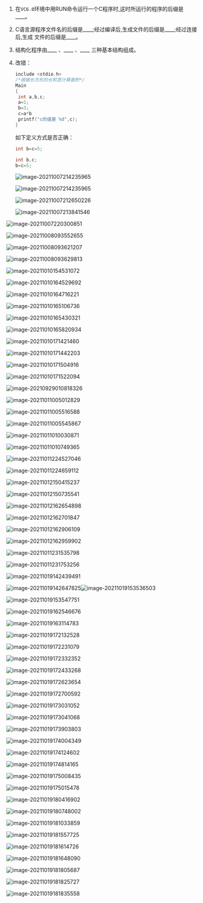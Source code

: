 1. 在`VC6.0`环境中用RUN命令运行一个C程序时,这时所运行的程序的后缀是____。

2. C语言源程序文件名的后缀是____;经过编译后,生成文件的后缀是____;经过连接后,生成 文件的后缀是____。

3. 结构化程序由____ 、____ 、____ 三种基本结构组成。

4. 改错：

   ```c
   include <stdio.h>
   /*根据长方形的长和宽计算面积*/
   Main
   {
   	int a,b,c;
   	a=1;
   	b=3;
   	c=a*b
   	printf("c的值是 %d",c);
   }
   ```

   如下定义方式是否正确：

   ```c
   int b=c=5;
   ```

   ```c
   int b,c;
   b=c=5;
   ```

   ![image-20211007214235965](C:\Users\LetengZzz\AppData\Roaming\Typora\typora-user-images\image-20211007214235965.png)
   
   
   
   ![image-20211007214235965](C:\Users\LetengZzz\AppData\Roaming\Typora\typora-user-images\image-20211007214235965.png)
   
   ![image-20211007212650226](C:\Users\LetengZzz\AppData\Roaming\Typora\typora-user-images\image-20211007212650226.png)
   
   ![image-20211007213841546](C:\Users\LetengZzz\AppData\Roaming\Typora\typora-user-images\image-20211007213841546.png)

![image-20211007220300851](C:\Users\LetengZzz\AppData\Roaming\Typora\typora-user-images\image-20211007220300851.png)

![image-20211008093552655](C:\Users\LetengZzz\AppData\Roaming\Typora\typora-user-images\image-20211008093552655.png)

![image-20211008093621207](C:\Users\LetengZzz\AppData\Roaming\Typora\typora-user-images\image-20211008093621207.png)

![image-20211008093629813](C:\Users\LetengZzz\AppData\Roaming\Typora\typora-user-images\image-20211008093629813.png)

![image-20211010154531072](C:\Users\LetengZzz\AppData\Roaming\Typora\typora-user-images\image-20211010154531072.png)

![image-20211010164529692](C:\Users\LetengZzz\AppData\Roaming\Typora\typora-user-images\image-20211010164529692.png)

![image-20211010164716221](C:\Users\LetengZzz\AppData\Roaming\Typora\typora-user-images\image-20211010164716221.png)

![image-20211010165106736](C:\Users\LetengZzz\AppData\Roaming\Typora\typora-user-images\image-20211010165106736.png)

![image-20211010165430321](C:\Users\LetengZzz\AppData\Roaming\Typora\typora-user-images\image-20211010165430321.png)

![image-20211010165820934](C:\Users\LetengZzz\AppData\Roaming\Typora\typora-user-images\image-20211010165820934.png)

![image-20211010171421460](C:\Users\LetengZzz\AppData\Roaming\Typora\typora-user-images\image-20211010171421460.png)

![image-20211010171442203](C:\Users\LetengZzz\AppData\Roaming\Typora\typora-user-images\image-20211010171442203.png)

![image-20211010171504916](C:\Users\LetengZzz\AppData\Roaming\Typora\typora-user-images\image-20211010171504916.png)

![image-20211010171522094](C:\Users\LetengZzz\AppData\Roaming\Typora\typora-user-images\image-20211010171522094.png)

![image-20210929010818326](C:\Users\LetengZzz\AppData\Roaming\Typora\typora-user-images\image-20210929010818326.png)

![image-20211011005012829](C:\Users\LetengZzz\AppData\Roaming\Typora\typora-user-images\image-20211011005012829.png)

![image-20211011005516588](C:\Users\LetengZzz\AppData\Roaming\Typora\typora-user-images\image-20211011005516588.png)

![image-20211011005545867](C:\Users\LetengZzz\AppData\Roaming\Typora\typora-user-images\image-20211011005545867.png)

![image-20211011010030871](C:\Users\LetengZzz\AppData\Roaming\Typora\typora-user-images\image-20211011010030871.png)

![image-20211011010749365](C:\Users\LetengZzz\AppData\Roaming\Typora\typora-user-images\image-20211011010749365.png)

![image-20211011224527046](C:\Users\LetengZzz\AppData\Roaming\Typora\typora-user-images\image-20211011224527046.png)

![image-20211011224659112](C:\Users\LetengZzz\AppData\Roaming\Typora\typora-user-images\image-20211011224659112.png)

![image-20211012150415237](C:\Users\LetengZzz\AppData\Roaming\Typora\typora-user-images\image-20211012150415237.png)

![image-20211012150735541](C:\Users\LetengZzz\AppData\Roaming\Typora\typora-user-images\image-20211012150735541.png)

![image-20211012162654898](C:\Users\LetengZzz\AppData\Roaming\Typora\typora-user-images\image-20211012162654898.png)

![image-20211012162701847](C:\Users\LetengZzz\AppData\Roaming\Typora\typora-user-images\image-20211012162701847.png)

![image-20211012162906109](C:\Users\LetengZzz\AppData\Roaming\Typora\typora-user-images\image-20211012162906109.png)

![image-20211012162959902](C:\Users\LetengZzz\AppData\Roaming\Typora\typora-user-images\image-20211012162959902.png)

![image-20211011231535798](C:\Users\LetengZzz\AppData\Roaming\Typora\typora-user-images\image-20211011231535798.png)

![image-20211011231753256](C:\Users\LetengZzz\AppData\Roaming\Typora\typora-user-images\image-20211011231753256.png)

![image-20211019142439491](C:\Users\LetengZzz\AppData\Roaming\Typora\typora-user-images\image-20211019142439491.png)

![image-20211019142647825](C:\Users\LetengZzz\AppData\Roaming\Typora\typora-user-images\image-20211019142647825.png)![image-20211019153536503](C:\Users\LetengZzz\AppData\Roaming\Typora\typora-user-images\image-20211019153536503.png)

![image-20211019153547751](C:\Users\LetengZzz\AppData\Roaming\Typora\typora-user-images\image-20211019153547751.png)

![image-20211019162546676](C:\Users\LetengZzz\AppData\Roaming\Typora\typora-user-images\image-20211019162546676.png)

![image-20211019163114783](C:\Users\LetengZzz\AppData\Roaming\Typora\typora-user-images\image-20211019163114783.png)

![image-20211019172132528](C:\Users\LetengZzz\AppData\Roaming\Typora\typora-user-images\image-20211019172132528.png)

![image-20211019172231079](C:\Users\LetengZzz\AppData\Roaming\Typora\typora-user-images\image-20211019172231079.png)

![image-20211019172332352](C:\Users\LetengZzz\AppData\Roaming\Typora\typora-user-images\image-20211019172332352.png)

![image-20211019172433268](C:\Users\LetengZzz\AppData\Roaming\Typora\typora-user-images\image-20211019172433268.png)

![image-20211019172623654](C:\Users\LetengZzz\AppData\Roaming\Typora\typora-user-images\image-20211019172623654.png)

![image-20211019172700592](C:\Users\LetengZzz\AppData\Roaming\Typora\typora-user-images\image-20211019172700592.png)

![image-20211019173031052](C:\Users\LetengZzz\AppData\Roaming\Typora\typora-user-images\image-20211019173031052.png)

![image-20211019173041068](C:\Users\LetengZzz\AppData\Roaming\Typora\typora-user-images\image-20211019173041068.png)

![image-20211019173903803](C:\Users\LetengZzz\AppData\Roaming\Typora\typora-user-images\image-20211019173903803.png)

![image-20211019174004349](C:\Users\LetengZzz\AppData\Roaming\Typora\typora-user-images\image-20211019174004349.png)

![image-20211019174124602](C:\Users\LetengZzz\AppData\Roaming\Typora\typora-user-images\image-20211019174124602.png)

![image-20211019174814165](C:\Users\LetengZzz\AppData\Roaming\Typora\typora-user-images\image-20211019174814165.png)

![image-20211019175008435](C:\Users\LetengZzz\AppData\Roaming\Typora\typora-user-images\image-20211019175008435.png)

![image-20211019175015478](C:\Users\LetengZzz\AppData\Roaming\Typora\typora-user-images\image-20211019175015478.png)

![image-20211019180416902](C:\Users\LetengZzz\AppData\Roaming\Typora\typora-user-images\image-20211019180416902.png)

![image-20211019180748002](C:\Users\LetengZzz\AppData\Roaming\Typora\typora-user-images\image-20211019180748002.png)

![image-20211019181033859](C:\Users\LetengZzz\AppData\Roaming\Typora\typora-user-images\image-20211019181033859.png)

![image-20211019181557725](C:\Users\LetengZzz\AppData\Roaming\Typora\typora-user-images\image-20211019181557725.png)

![image-20211019181614726](C:\Users\LetengZzz\AppData\Roaming\Typora\typora-user-images\image-20211019181614726.png)

![image-20211019181648090](C:\Users\LetengZzz\AppData\Roaming\Typora\typora-user-images\image-20211019181648090.png)

![image-20211019181805687](C:\Users\LetengZzz\AppData\Roaming\Typora\typora-user-images\image-20211019181805687.png)

![image-20211019181825727](C:\Users\LetengZzz\AppData\Roaming\Typora\typora-user-images\image-20211019181825727.png)

![image-20211019181835558](C:\Users\LetengZzz\AppData\Roaming\Typora\typora-user-images\image-20211019181835558.png)
